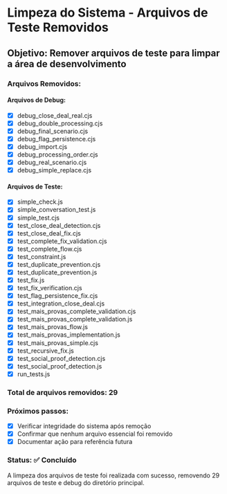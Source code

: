 # Limpeza do Sistema - Arquivos de Teste Removidos

## Objetivo: Remover arquivos de teste para limpar a área de desenvolvimento

### Arquivos Removidos:

#### Arquivos de Debug:
- [x] debug_close_deal_real.cjs
- [x] debug_double_processing.cjs
- [x] debug_final_scenario.cjs
- [x] debug_flag_persistence.cjs
- [x] debug_import.cjs
- [x] debug_processing_order.cjs
- [x] debug_real_scenario.cjs
- [x] debug_simple_replace.cjs

#### Arquivos de Teste:
- [x] simple_check.js
- [x] simple_conversation_test.js
- [x] simple_test.cjs
- [x] test_close_deal_detection.cjs
- [x] test_close_deal_fix.cjs
- [x] test_complete_fix_validation.cjs
- [x] test_complete_flow.cjs
- [x] test_constraint.js
- [x] test_duplicate_prevention.cjs
- [x] test_duplicate_prevention.js
- [x] test_fix.js
- [x] test_fix_verification.cjs
- [x] test_flag_persistence_fix.cjs
- [x] test_integration_close_deal.cjs
- [x] test_mais_provas_complete_validation.cjs
- [x] test_mais_provas_complete_validation.js
- [x] test_mais_provas_flow.js
- [x] test_mais_provas_implementation.js
- [x] test_mais_provas_simple.cjs
- [x] test_recursive_fix.js
- [x] test_social_proof_detection.cjs
- [x] test_social_proof_detection.js
- [x] run_tests.js

### Total de arquivos removidos: 29

### Próximos passos:
- [x] Verificar integridade do sistema após remoção
- [x] Confirmar que nenhum arquivo essencial foi removido
- [x] Documentar ação para referência futura

### Status: ✅ Concluído
A limpeza dos arquivos de teste foi realizada com sucesso, removendo 29 arquivos de teste e debug do diretório principal.